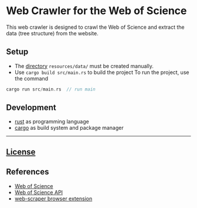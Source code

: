 # Web Crawler for the Web of Science

This web crawler is designed to crawl the Web of Science and extract the data (tree structure) from the website.


## Setup
- The [directory](/resources/data/) `resources/data/` must be created manually.
- Use `cargo build src/main.rs` to build the project
To run the project, use the command 
```rust
cargo run src/main.rs  // run main 
```

## Development
- [rust](https://www.rust-lang.org/) as programming language
- [cargo](https://doc.rust-lang.org/cargo/) as build system and package manager

----
## [License](LICENSE.md)
## References
- [Web of Science](https://www.webofknowledge.com/)
- [Web of Science API](https://developer.clarivate.com/apis/wos)
- [web-scraper browser extension](https://www.webcrawler.com/)
